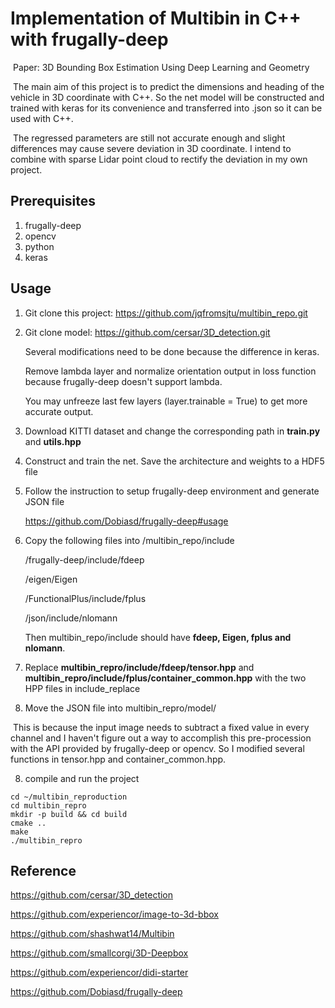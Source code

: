 # Implementation of Multibin in C++ with frugally-deep

​	Paper: 3D Bounding Box Estimation Using Deep Learning and Geometry

​	The main aim of this project is to predict the dimensions and heading of the vehicle in 3D coordinate with C++.  So the net model will be constructed and trained with keras for its convenience and transferred into .json so it can be used with C++.

​	The regressed parameters are still not accurate enough and slight differences may cause severe deviation in 3D coordinate. I intend to combine with sparse Lidar point cloud to rectify the deviation in my own project.

## Prerequisites
1. frugally-deep
2. opencv
3. python
4. keras

## Usage
1. Git clone this project: https://github.com/jqfromsjtu/multibin_repo.git

2. Git clone model: https://github.com/cersar/3D_detection.git

     Several modifications need to be done because the difference in keras.

     Remove lambda layer and normalize orientation output in loss function because frugally-deep doesn't support lambda.

     You may unfreeze last few layers (layer.trainable = True) to get more accurate output.

3. Download KITTI dataset and change the corresponding path in **train.py** and **utils.hpp**

4.  Construct and train the net. Save the architecture and weights to a  HDF5 file

5.  Follow the instruction to setup frugally-deep environment and generate JSON file

     https://github.com/Dobiasd/frugally-deep#usage

 5. Copy the following files into /multibin_repo/include

    /frugally-deep/include/fdeep

    /eigen/Eigen

    /FunctionalPlus/include/fplus

    /json/include/nlomann

    Then multibin_repo/include should have **fdeep, Eigen, fplus and nlomann**.

6. Replace **multibin_repro/include/fdeep/tensor.hpp**  and **multibin_repro/include/fplus/container_common.hpp** with the two HPP files in include_replace
7.  Move the JSON file into multibin_repro/model/

​	This is because the input image needs to subtract a fixed value in every channel and I haven't figure out a way to accomplish this pre-procession with the API provided by frugally-deep or opencv. So I modified several functions in tensor.hpp and container_common.hpp.

8. compile and run the project

```shell
cd ~/multibin_reproduction
cd multibin_repro
mkdir -p build && cd build
cmake ..
make
./multibin_repro
```

## Reference

https://github.com/cersar/3D_detection

https://github.com/experiencor/image-to-3d-bbox

https://github.com/shashwat14/Multibin

https://github.com/smallcorgi/3D-Deepbox

https://github.com/experiencor/didi-starter

https://github.com/Dobiasd/frugally-deep
